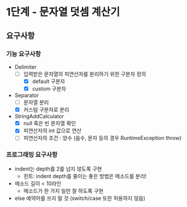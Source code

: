 # 1단계 - 문자열 덧셈 계산기

## 요구사항

### 기능 요구사항

* Delimiter
  - [ ] 입력받은 문자열의 피연산자를 분리하기 위한 구분자 정의
    - [x] default 구분자
    - [x] custom 구분자  
* Separator
  - [ ] 문자열 분리
  - [x] 커스텀 구분자로 분리
* StringAddCalculator
  - [x] null 혹은 빈 문자열 확인
  - [x] 피연산자의 int 값으로 연산
  - [ ] 피연산자의 조건 : 양수 (음수, 문자 등의 경우 RuntimeException throw)

### 프로그래밍 요구사항

- indent는 depth를 2를 넘지 않도록 구현
  - 힌트: indent depth를 줄이는 좋은 방법은 메소드를 분리!
- 메소드 길이 < 10라인
  - 메소드가 한 가지 일만 잘 하도록 구현
- else 예약어를 쓰지 말 것 (switch/case 또한 허용하지 않음)

